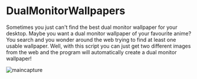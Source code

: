 # DualMonitorWallpapers

Sometimes you just can't find the best dual monitor wallpaper for your desktop. Maybe you want a dual monitor wallpaper of your favourite anime? You search and you wonder around the web trying to find at least one usable wallpaper. Well, with this script you can just get two different images from the web and the program will automatically create a dual monitor wallpaper!

![maincapture](https://user-images.githubusercontent.com/18078763/32694847-08bc4d04-c743-11e7-846e-3baab6479836.PNG)

